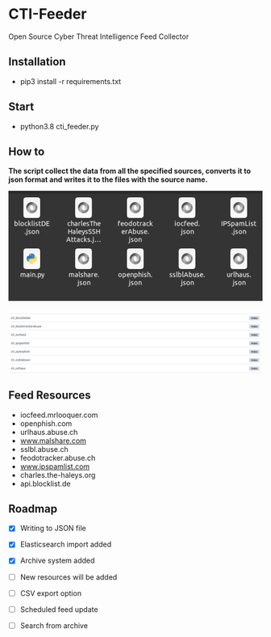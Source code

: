 # CTI-Feeder
Open Source Cyber Threat Intelligence Feed Collector

## Installation

* pip3 install -r requirements.txt


## Start

* python3.8 cti_feeder.py

## How to

**The script collect the data from all the specified sources, converts it to json format and writes it to the files with the source name.**

![GitHub Logo](/feed.png)

![GitHub Logo](/elastic.png)

## Feed Resources
* iocfeed.mrlooquer.com
* openphish.com
* urlhaus.abuse.ch
* www.malshare.com
* sslbl.abuse.ch
* feodotracker.abuse.ch
* www.ipspamlist.com
* charles.the-haleys.org
* api.blocklist.de

## Roadmap

- [X] Writing to JSON file
- [X] Elasticsearch import added
- [X] Archive system added 
- [ ] New resources will be added
- [ ] CSV export option
- [ ] Scheduled feed update
- [ ] Search from archive


